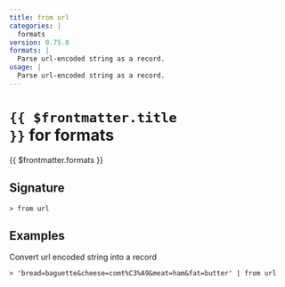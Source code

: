 ```yaml
---
title: from url
categories: |
  formats
version: 0.75.0
formats: |
  Parse url-encoded string as a record.
usage: |
  Parse url-encoded string as a record.
---
```


# <code>{{ $frontmatter.title }}</code> for formats

<div class='command-title'>{{ $frontmatter.formats }}</div>

## Signature

```> from url ```

## Examples

Convert url encoded string into a record
```shell
> 'bread=baguette&cheese=comt%C3%A9&meat=ham&fat=butter' | from url
```
